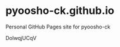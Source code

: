 # pyoosho-ck.github.io
Personal GitHub Pages site for pyoosho-ck































DolwqjUCqV
